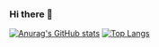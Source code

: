 ### Hi there 👋
[![Anurag's GitHub stats](https://github-readme-stats.vercel.app/api?username=bb107)](https://github.com/anuraghazra/github-readme-stats)
[![Top Langs](https://github-readme-stats.vercel.app/api/top-langs/?username=bb107)](https://github.com/anuraghazra/github-readme-stats)
<!--
**bb107/bb107** is a ✨ _special_ ✨ repository because its `README.md` (this file) appears on your GitHub profile.

Here are some ideas to get you started:

- 🔭 I’m currently working on ...
- 🌱 I’m currently learning ...
- 👯 I’m looking to collaborate on ...
- 🤔 I’m looking for help with ...
- 💬 Ask me about ...
- 📫 How to reach me: ...
- 😄 Pronouns: ...
- ⚡ Fun fact: ...
-->
